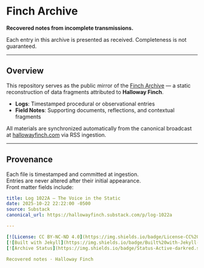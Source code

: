 # Finch Archive

**Recovered notes from incomplete transmissions.**

Each entry in this archive is presented as received. Completeness is not guaranteed.

---

## Overview

This repository serves as the public mirror of the [Finch Archive](https://fincharchive.com) — a static reconstruction of data fragments attributed to **Halloway Finch**.

- **Logs**: Timestamped procedural or observational entries  
- **Field Notes**: Supporting documents, reflections, and contextual fragments  

All materials are synchronized automatically from the canonical broadcast at [hallowayfinch.com](https://hallowayfinch.com) via RSS ingestion.

---

## Provenance

Each file is timestamped and committed at ingestion.  
Entries are never altered after their initial appearance.  
Front matter fields include:

```yaml
title: Log 1022A — The Voice in the Static
date: 2025-10-22 22:22:00 -0500
source: Substack
canonical_url: https://hallowayfinch.substack.com/p/log-1022a

---

[![License: CC BY-NC-ND 4.0](https://img.shields.io/badge/License-CC%20BY--NC--ND%204.0-red.svg)](https://creativecommons.org/licenses/by-nc-nd/4.0/)
[![Built with Jekyll](https://img.shields.io/badge/Built%20with-Jekyll-black.svg)](https://jekyllrb.com/)
[![Archive Status](https://img.shields.io/badge/Status-Active-darkred.svg)](https://fincharchive.com)

Recovered notes · Halloway Finch
